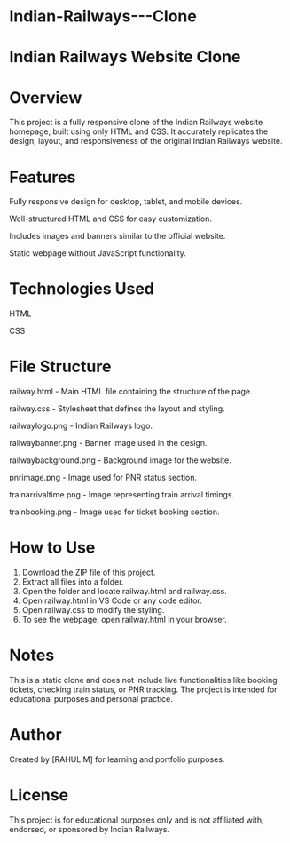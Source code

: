 # Indian-Railways---Clone
# Indian Railways Website Clone

# Overview
This project is a fully responsive clone of the Indian Railways website homepage, built using only HTML and CSS. It accurately replicates the design, layout, and responsiveness of the original Indian Railways website.

# Features
Fully responsive design for desktop, tablet, and mobile devices.

Well-structured HTML and CSS for easy customization.

Includes images and banners similar to the official website.

Static webpage without JavaScript functionality.

# Technologies Used
HTML

CSS

# File Structure 
railway.html - Main HTML file containing the structure of the page.

railway.css - Stylesheet that defines the layout and styling.

railwaylogo.png - Indian Railways logo.

railwaybanner.png - Banner image used in the design.

railwaybackground.png - Background image for the website.

pnrimage.png - Image used for PNR status section.

trainarrivaltime.png - Image representing train arrival timings.

trainbooking.png - Image used for ticket booking section.


# How to Use
1. Download the ZIP file of this project.
2. Extract all files into a folder.
3. Open the folder and locate railway.html and railway.css.
4. Open railway.html in VS Code or any code editor.
5. Open railway.css to modify the styling.
6. To see the webpage, open railway.html in your browser.


# Notes
This is a static clone and does not include live functionalities like booking tickets, checking train status, or PNR tracking.
The project is intended for educational purposes and personal practice.

# Author
Created by [RAHUL M] for learning and portfolio purposes.

# License
This project is for educational purposes only and is not affiliated with, endorsed, or sponsored by Indian Railways.

